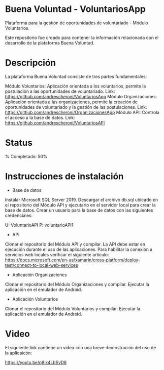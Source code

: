 # Buena Voluntad - VoluntariosApp
Plataforma para la gestión de oportunidades de voluntariado - Módulo Voluntarios.

Este repositorio fue creado para contener la información relacionada con el desarrollo de la plataforma Buena Voluntad.

# Descripción

La plataforma Buena Voluntad consiste de tres partes fundamentales:

Módulo Voluntarios: Aplicación orientada a los voluntarios, permite la postulación a las oportunidades de voluntariado.  Link: https://github.com/andrescheroni/VoluntariosApp
Módulo Organizaciones: Aplicación orientada a las organizaciones, permite la creación de oportunidades de voluntariado y la gestión de las postulaciones. Link: https://github.com/andrescheroni/OrganizacionesApp
Módulo API: Controla el acceso a la base de datos. Link: https://github.com/andrescheroni/VoluntariosAPI

# Status

% Completado: 50%

# Instrucciones de instalación

- Base de datos

Instalar Microsoft SQL Server 2019. Descargar el archivo db.sql ubicado en el repositorio del Módulo API y ejecutarlo en el servidor local para crear la base de datos. Crear un usuario para la base de datos con las siguientes credenciales:

U: VoluntarioAPI
P: voluntarioAPI1

- API

Clonar el repositorio del Módulo API y compilar. La API debe estar en ejecución durante el uso de las aplicaciones. Para habilitar la conexión a servicios web locales verificar el siguiente artículo: https://docs.microsoft.com/en-us/xamarin/cross-platform/deploy-test/connect-to-local-web-services

- Aplicación Organizaciones

Clonar el repositorio del Módulo Organizaciones y compilar. Ejecutar la aplicación en el emulador de Android.

- Aplicación Voluntarios

Clonar el repositorio del Módulo Voluntarios y compilar. Ejecutar la aplicación en el emulador de Android.

# Video
El siguiente link contiene un video con una breve demostración del uso de la aplicaicón:

https://youtu.be/p8ik4LbSvD8

